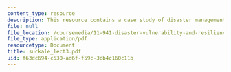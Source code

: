 ```yaml
---
content_type: resource
description: This resource contains a case study of disaster management in vanuatu.
file: null
file_location: /coursemedia/11-941-disaster-vulnerability-and-resilience-spring-2005/f63dc694c530ad6ff59c3cb4c160c11b_suckale_lect3.pdf
file_type: application/pdf
resourcetype: Document
title: suckale_lect3.pdf
uid: f63dc694-c530-ad6f-f59c-3cb4c160c11b
---
```

